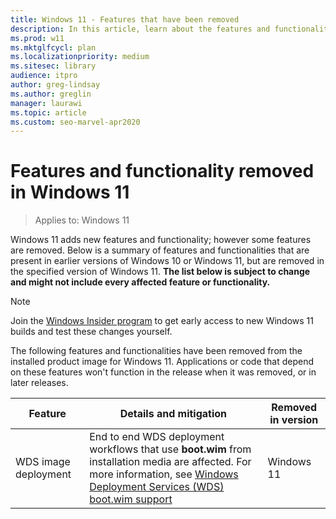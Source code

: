 ```yaml
---
title: Windows 11 - Features that have been removed
description: In this article, learn about the features and functionality that has been removed or replaced in Windows 11.
ms.prod: w11
ms.mktglfcycl: plan
ms.localizationpriority: medium
ms.sitesec: library
audience: itpro
author: greg-lindsay
ms.author: greglin
manager: laurawi
ms.topic: article
ms.custom: seo-marvel-apr2020
---
```


# Features and functionality removed in Windows 11

> Applies to: Windows 11

Windows 11 adds new features and functionality; however some features are removed. Below is a summary of features and functionalities that are present in earlier versions of Windows 10 or Windows 11, but are removed in the specified version of Windows 11. **The list below is subject to change and might not include every affected feature or functionality.** 

> [!NOTE]
> Join the [Windows Insider program](https://insider.windows.com) to get early access to new Windows 11 builds and test these changes yourself.

The following features and functionalities have been removed from the installed product image for Windows 11. Applications or code that depend on these features won't function in the release when it was removed, or in later releases.

|Feature    |  Details and mitigation  | Removed in version |
| ----------- | --------------------- | ------ |
| WDS image deployment | End to end WDS deployment workflows that use **boot.wim** from installation media are affected. For more information, see [Windows Deployment Services (WDS) boot.wim support](../wds-boot-support.md) | Windows 11 |

